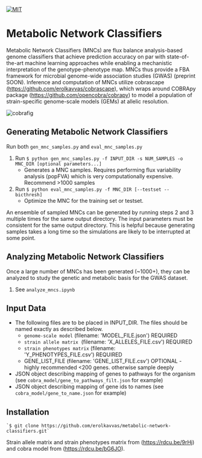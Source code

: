 [![MIT](https://img.shields.io/pypi/l/Escher.svg)](https://github.com/erolkavvas/escher/blob/master/LICENSE)

# Metabolic Network Classifiers

Metabolic Network Classifiers (MNCs) are flux balance analysis-based genome classifiers that achieve prediction accuracy on par with state-of-the-art machine learning approaches while enabling a mechanistic interpretation of the genotype-phenotype map. MNCs thus provide a FBA framework for microbial genome-wide association studies (GWAS) (preprint SOON). Inference and computation of MNCs utilize cobrascape (https://github.com/erolkavvas/cobrascape), which wraps around COBRApy package (https://github.com/opencobra/cobrapy) to model a population of strain-specific genome-scale models (GEMs) at allelic resolution.

![cobrafig](/MNC\_overview.png?raw=true)

## Generating Metabolic Network Classifiers
Run both `gen_mnc_samples.py` and `eval_mnc_samples.py`
1. Run `$ python gen_mnc_samples.py -f INPUT_DIR -s NUM_SAMPLES -o MNC_DIR [optional parameters...]`
	- Generates a MNC samples. Requires performing flux variability analysis (popFVA) which is very computationally expensive. Recommend >1000 samples
2. Run `$ python eval_mnc_samples.py -f MNC_DIR [--testset --bicthresh]`
	- Optimize the MNC for the training set or testset.

An ensemble of sampled MNCs can be generated by running steps 2 and 3 multiple times for the same output directory. The input parameters must be consistent for the same output directory. This is helpful because generating samples takes a long time so the simulations are likely to be interrupted at some point.

## Analyzing Metabolic Network Classifiers
Once a large number of MNCs has been generated (~1000+), they can be analyzed to study the genetic and metabolic basis for the GWAS dataset.
1. See `analyze_mncs.ipynb`

## Input Data
- The following files are to be placed in INPUT_DIR. The files should be named exactly as described below.
    - `genome-scale model`&nbsp;(filename: 'MODEL_FILE.json')&nbsp;REQUIRED  
    - `strain allele matrix` &nbsp;(filename: 'X_ALLELES_FILE.csv')&nbsp;REQUIRED  
    - `strain phenotypes matrix`&nbsp;(filename: 'Y_PHENOTYPES_FILE.csv')&nbsp;REQUIRED  
    - GENE_LIST_FILE&nbsp;(filename: 'GENE_LIST_FILE.csv')&nbsp;OPTIONAL - highly recommended <200 genes. otherwise sample deeply  
- JSON object describing mapping of genes to pathways for the organism (see `cobra_model/gene_to_pathways_filt.json` for example)
- JSON object describing mapping of gene ids to names (see `cobra_model/gene_to_name.json` for example)

## Installation
	`$ git clone https://github.com/erolkavvas/metabolic-network-classifiers.git`

Strain allele matrix and strain phenotypes matrix from (https://rdcu.be/9rHj) and cobra model from (https://rdcu.be/bG6JO).
